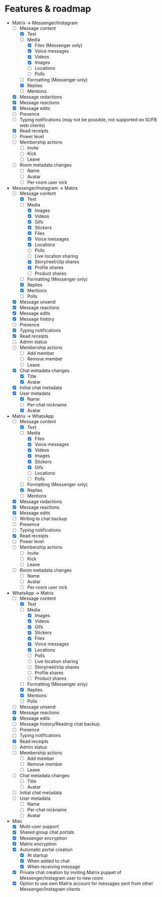 # Features & roadmap

* Matrix → Messenger/Instagram
  * [ ] Message content
    * [x] Text
    * [ ] Media
      * [x] Files (Messenger only)
      * [x] Voice messages
      * [x] Videos
      * [x] Images
      * [ ] Locations
      * [ ] Polls
    * [ ] Formatting (Messenger only)
    * [x] Replies
    * [ ] Mentions
  * [x] Message redactions
  * [x] Message reactions
  * [x] Message edits
  * [ ] Presence
  * [ ] Typing notifications (may not be possible, not supported on IG/FB web clients)
  * [x] Read receipts
  * [ ] Power level
  * [ ] Membership actions
    * [ ] Invite
    * [ ] Kick
    * [ ] Leave
  * [ ] Room metadata changes
    * [ ] Name
    * [ ] Avatar
    * [ ] Per-room user nick
* Messenger/Instagram → Matrix
  * [ ] Message content
    * [x] Text
    * [ ] Media
      * [x] Images
      * [x] Videos
      * [x] Gifs
      * [x] Stickers
      * [x] Files
      * [x] Voice messages
      * [x] Locations
      * [ ] Polls
      * [ ] Live location sharing
      * [x] Story/reel/clip shares
      * [x] Profile shares
      * [ ] Product shares
    * [ ] Formatting (Messenger only)
    * [x] Replies
    * [x] Mentions
    * [ ] Polls
  * [x] Message unsend
  * [x] Message reactions
  * [x] Message edits
  * [x] Message history
  * [ ] Presence
  * [x] Typing notifications
  * [x] Read receipts
  * [ ] Admin status
  * [ ] Membership actions
    * [ ] Add member
    * [ ] Remove member
    * [ ] Leave
  * [x] Chat metadata changes
    * [x] Title
    * [x] Avatar
  * [x] Initial chat metadata
  * [x] User metadata
    * [x] Name
    * [ ] Per-chat nickname
    * [x] Avatar
* Matrix → WhatsApp
  * [ ] Message content
    * [x] Text
    * [ ] Media
      * [x] Files
      * [x] Voice messages
      * [x] Videos
      * [x] Images
      * [x] Stickers
      * [x] Gifs
      * [ ] Locations
      * [ ] Polls
    * [ ] Formatting (Messenger only)
    * [x] Replies
    * [ ] Mentions
  * [x] Message redactions
  * [x] Message reactions
  * [x] Message edits
  * [ ] Writing to chat backup
  * [ ] Presence
  * [ ] Typing notifications
  * [x] Read receipts
  * [ ] Power level
  * [ ] Membership actions
    * [ ] Invite
    * [ ] Kick
    * [ ] Leave
  * [ ] Room metadata changes
    * [ ] Name
    * [ ] Avatar
    * [ ] Per-room user nick
* WhatsApp → Matrix
  * [ ] Message content
    * [x] Text
    * [ ] Media
      * [x] Images
      * [x] Videos
      * [x] Gifs
      * [x] Stickers
      * [x] Files
      * [x] Voice messages
      * [x] Locations
      * [ ] Polls
      * [ ] Live location sharing
      * [ ] Story/reel/clip shares
      * [ ] Profile shares
      * [ ] Product shares
    * [ ] Formatting (Messenger only)
    * [x] Replies
    * [x] Mentions
    * [ ] Polls
  * [ ] Message unsend
  * [x] Message reactions
  * [x] Message edits
  * [ ] Message history/Reading chat backup
  * [ ] Presence
  * [ ] Typing notifications
  * [x] Read receipts
  * [ ] Admin status
  * [ ] Membership actions
    * [ ] Add member
    * [ ] Remove member
    * [ ] Leave
  * [ ] Chat metadata changes
    * [ ] Title
    * [ ] Avatar
  * [ ] Initial chat metadata
  * [ ] User metadata
    * [ ] Name
    * [ ] Per-chat nickname
    * [ ] Avatar
* Misc
  * [x] Multi-user support
  * [x] Shared group chat portals
  * [x] Messenger encryption
  * [x] Matrix encryption
  * [x] Automatic portal creation
    * [x] At startup
    * [x] When added to chat
    * [x] When receiving message
  * [x] Private chat creation by inviting Matrix puppet of Messenger/Instagram user to new room
  * [x] Option to use own Matrix account for messages sent from other Messenger/Instagram clients
